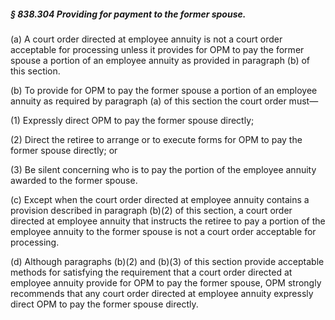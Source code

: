 ##### § 838.304 Providing for payment to the former spouse. #####

(a) A court order directed at employee annuity is not a court order acceptable for processing unless it provides for OPM to pay the former spouse a portion of an employee annuity as provided in paragraph (b) of this section.

(b) To provide for OPM to pay the former spouse a portion of an employee annuity as required by paragraph (a) of this section the court order must—

(1) Expressly direct OPM to pay the former spouse directly;

(2) Direct the retiree to arrange or to execute forms for OPM to pay the former spouse directly; or

(3) Be silent concerning who is to pay the portion of the employee annuity awarded to the former spouse.

(c) Except when the court order directed at employee annuity contains a provision described in paragraph (b)(2) of this section, a court order directed at employee annuity that instructs the retiree to pay a portion of the employee annuity to the former spouse is not a court order acceptable for processing.

(d) Although paragraphs (b)(2) and (b)(3) of this section provide acceptable methods for satisfying the requirement that a court order directed at employee annuity provide for OPM to pay the former spouse, OPM strongly recommends that any court order directed at employee annuity expressly direct OPM to pay the former spouse directly.
